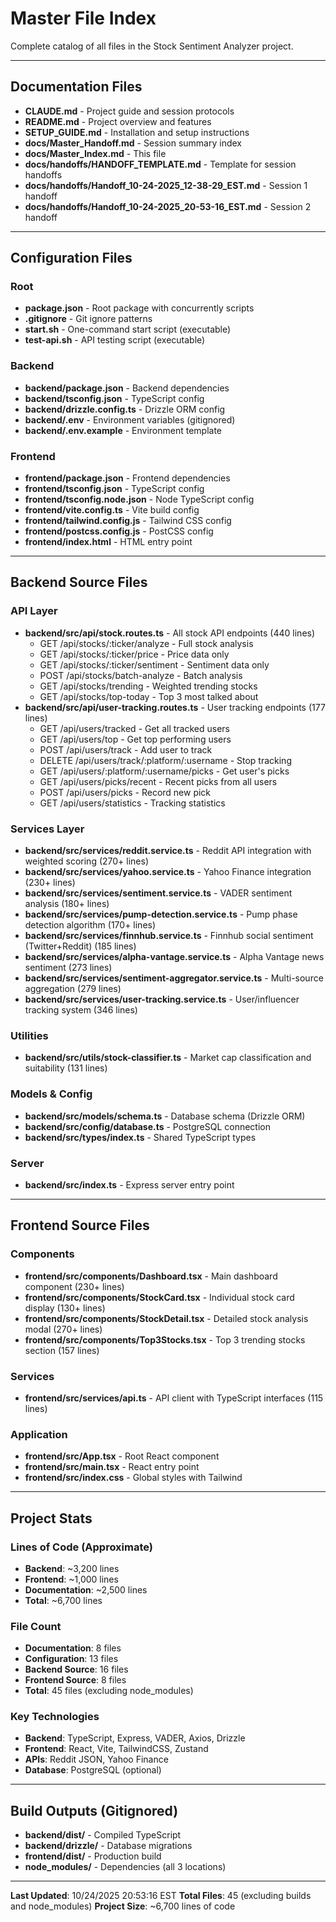 # Master File Index

Complete catalog of all files in the Stock Sentiment Analyzer project.

---

## Documentation Files

- **CLAUDE.md** - Project guide and session protocols
- **README.md** - Project overview and features
- **SETUP_GUIDE.md** - Installation and setup instructions
- **docs/Master_Handoff.md** - Session summary index
- **docs/Master_Index.md** - This file
- **docs/handoffs/HANDOFF_TEMPLATE.md** - Template for session handoffs
- **docs/handoffs/Handoff_10-24-2025_12-38-29_EST.md** - Session 1 handoff
- **docs/handoffs/Handoff_10-24-2025_20-53-16_EST.md** - Session 2 handoff

---

## Configuration Files

### Root
- **package.json** - Root package with concurrently scripts
- **.gitignore** - Git ignore patterns
- **start.sh** - One-command start script (executable)
- **test-api.sh** - API testing script (executable)

### Backend
- **backend/package.json** - Backend dependencies
- **backend/tsconfig.json** - TypeScript config
- **backend/drizzle.config.ts** - Drizzle ORM config
- **backend/.env** - Environment variables (gitignored)
- **backend/.env.example** - Environment template

### Frontend
- **frontend/package.json** - Frontend dependencies
- **frontend/tsconfig.json** - TypeScript config
- **frontend/tsconfig.node.json** - Node TypeScript config
- **frontend/vite.config.ts** - Vite build config
- **frontend/tailwind.config.js** - Tailwind CSS config
- **frontend/postcss.config.js** - PostCSS config
- **frontend/index.html** - HTML entry point

---

## Backend Source Files

### API Layer
- **backend/src/api/stock.routes.ts** - All stock API endpoints (440 lines)
  - GET /api/stocks/:ticker/analyze - Full stock analysis
  - GET /api/stocks/:ticker/price - Price data only
  - GET /api/stocks/:ticker/sentiment - Sentiment data only
  - POST /api/stocks/batch-analyze - Batch analysis
  - GET /api/stocks/trending - Weighted trending stocks
  - GET /api/stocks/top-today - Top 3 most talked about
- **backend/src/api/user-tracking.routes.ts** - User tracking endpoints (177 lines)
  - GET /api/users/tracked - Get all tracked users
  - GET /api/users/top - Get top performing users
  - POST /api/users/track - Add user to track
  - DELETE /api/users/track/:platform/:username - Stop tracking
  - GET /api/users/:platform/:username/picks - Get user's picks
  - GET /api/users/picks/recent - Recent picks from all users
  - POST /api/users/picks - Record new pick
  - GET /api/users/statistics - Tracking statistics

### Services Layer
- **backend/src/services/reddit.service.ts** - Reddit API integration with weighted scoring (270+ lines)
- **backend/src/services/yahoo.service.ts** - Yahoo Finance integration (230+ lines)
- **backend/src/services/sentiment.service.ts** - VADER sentiment analysis (180+ lines)
- **backend/src/services/pump-detection.service.ts** - Pump phase detection algorithm (170+ lines)
- **backend/src/services/finnhub.service.ts** - Finnhub social sentiment (Twitter+Reddit) (185 lines)
- **backend/src/services/alpha-vantage.service.ts** - Alpha Vantage news sentiment (273 lines)
- **backend/src/services/sentiment-aggregator.service.ts** - Multi-source aggregation (279 lines)
- **backend/src/services/user-tracking.service.ts** - User/influencer tracking system (346 lines)

### Utilities
- **backend/src/utils/stock-classifier.ts** - Market cap classification and suitability (131 lines)

### Models & Config
- **backend/src/models/schema.ts** - Database schema (Drizzle ORM)
- **backend/src/config/database.ts** - PostgreSQL connection
- **backend/src/types/index.ts** - Shared TypeScript types

### Server
- **backend/src/index.ts** - Express server entry point

---

## Frontend Source Files

### Components
- **frontend/src/components/Dashboard.tsx** - Main dashboard component (230+ lines)
- **frontend/src/components/StockCard.tsx** - Individual stock card display (130+ lines)
- **frontend/src/components/StockDetail.tsx** - Detailed stock analysis modal (270+ lines)
- **frontend/src/components/Top3Stocks.tsx** - Top 3 trending stocks section (157 lines)

### Services
- **frontend/src/services/api.ts** - API client with TypeScript interfaces (115 lines)

### Application
- **frontend/src/App.tsx** - Root React component
- **frontend/src/main.tsx** - React entry point
- **frontend/src/index.css** - Global styles with Tailwind

---

## Project Stats

### Lines of Code (Approximate)
- **Backend**: ~3,200 lines
- **Frontend**: ~1,000 lines
- **Documentation**: ~2,500 lines
- **Total**: ~6,700 lines

### File Count
- **Documentation**: 8 files
- **Configuration**: 13 files
- **Backend Source**: 16 files
- **Frontend Source**: 8 files
- **Total**: 45 files (excluding node_modules)

### Key Technologies
- **Backend**: TypeScript, Express, VADER, Axios, Drizzle
- **Frontend**: React, Vite, TailwindCSS, Zustand
- **APIs**: Reddit JSON, Yahoo Finance
- **Database**: PostgreSQL (optional)

---

## Build Outputs (Gitignored)

- **backend/dist/** - Compiled TypeScript
- **backend/drizzle/** - Database migrations
- **frontend/dist/** - Production build
- **node_modules/** - Dependencies (all 3 locations)

---

**Last Updated**: 10/24/2025 20:53:16 EST
**Total Files**: 45 (excluding builds and node_modules)
**Project Size**: ~6,700 lines of code
